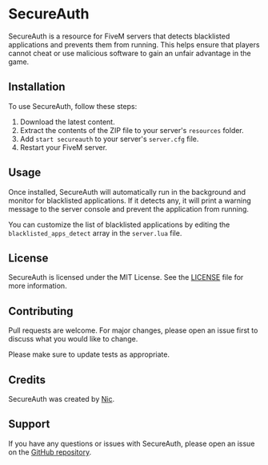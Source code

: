 # SecureAuth

SecureAuth is a resource for FiveM servers that detects blacklisted applications and prevents them from running. This helps ensure that players cannot cheat or use malicious software to gain an unfair advantage in the game.

## Installation

To use SecureAuth, follow these steps:

1. Download the latest content.
2. Extract the contents of the ZIP file to your server's `resources` folder.
3. Add `start secureauth` to your server's `server.cfg` file.
4. Restart your FiveM server.

## Usage

Once installed, SecureAuth will automatically run in the background and monitor for blacklisted applications. If it detects any, it will print a warning message to the server console and prevent the application from running.

You can customize the list of blacklisted applications by editing the `blacklisted_apps_detect` array in the `server.lua` file.

## License

SecureAuth is licensed under the MIT License. See the [LICENSE](LICENSE.md) file for more information.

## Contributing

Pull requests are welcome. For major changes, please open an issue first to discuss what you would like to change.

Please make sure to update tests as appropriate.

## Credits

SecureAuth was created by [Nic](https://github.com/Nic-223).

## Support

If you have any questions or issues with SecureAuth, please open an issue on the [GitHub repository](https://github.com/Nic-223/secureauth/issues).
